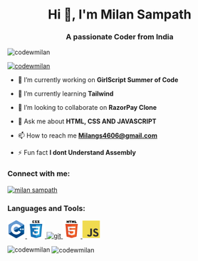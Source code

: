 <h1 align="center">Hi 👋, I'm Milan Sampath</h1>
<h3 align="center">A passionate Coder from India</h3>

<p align="left"> <img src="https://komarev.com/ghpvc/?username=codewmilan&label=Profile%20views&color=0e75b6&style=flat" alt="codewmilan" /> </p>

<p align="left"> <a href="https://github.com/ryo-ma/github-profile-trophy"><img src="https://github-profile-trophy.vercel.app/?username=codewmilan" alt="codewmilan" /></a> </p>

- 🔭 I’m currently working on **GirlScript Summer of Code**

- 🌱 I’m currently learning **Tailwind**

- 👯 I’m looking to collaborate on **RazorPay Clone**

- 💬 Ask me about **HTML, CSS AND JAVASCRIPT**

- 📫 How to reach me **Milangs4606@gmail.com**

- ⚡ Fun fact **I dont Understand Assembly**

<h3 align="left">Connect with me:</h3>
<p align="left">
<a href="https://linkedin.com/in/milan sampath" target="blank"><img align="center" src="https://raw.githubusercontent.com/rahuldkjain/github-profile-readme-generator/master/src/images/icons/Social/linked-in-alt.svg" alt="milan sampath" height="30" width="40" /></a>
</p>

<h3 align="left">Languages and Tools:</h3>
<p align="left"> <a href="https://www.w3schools.com/cpp/" target="_blank" rel="noreferrer"> <img src="https://raw.githubusercontent.com/devicons/devicon/master/icons/cplusplus/cplusplus-original.svg" alt="cplusplus" width="40" height="40"/> </a> <a href="https://www.w3schools.com/css/" target="_blank" rel="noreferrer"> <img src="https://raw.githubusercontent.com/devicons/devicon/master/icons/css3/css3-original-wordmark.svg" alt="css3" width="40" height="40"/> </a> <a href="https://git-scm.com/" target="_blank" rel="noreferrer"> <img src="https://www.vectorlogo.zone/logos/git-scm/git-scm-icon.svg" alt="git" width="40" height="40"/> </a> <a href="https://www.w3.org/html/" target="_blank" rel="noreferrer"> <img src="https://raw.githubusercontent.com/devicons/devicon/master/icons/html5/html5-original-wordmark.svg" alt="html5" width="40" height="40"/> </a> <a href="https://developer.mozilla.org/en-US/docs/Web/JavaScript" target="_blank" rel="noreferrer"> <img src="https://raw.githubusercontent.com/devicons/devicon/master/icons/javascript/javascript-original.svg" alt="javascript" width="40" height="40"/> </a> </p>

<p><img align="left" src="https://github-readme-stats.vercel.app/api/top-langs?username=codewmilan&show_icons=true&locale=en&layout=compact" alt="codewmilan" /></p>

<p>&nbsp;<img align="center" src="https://github-readme-stats.vercel.app/api?username=codewmilan&show_icons=true&locale=en" alt="codewmilan" /></p>

